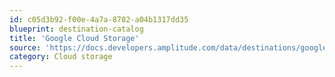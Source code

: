 ```yaml
---
id: c05d3b92-f00e-4a7a-8702-a04b1317dd35
blueprint: destination-catalog
title: 'Google Cloud Storage'
source: 'https://docs.developers.amplitude.com/data/destinations/google-cloud-storage'
category: Cloud storage
---
```

